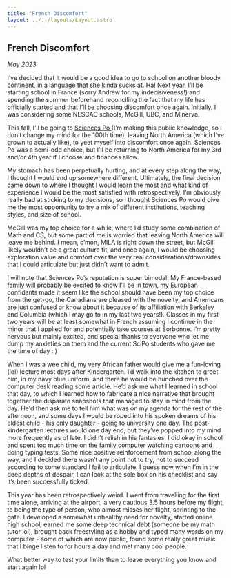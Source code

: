 ```yaml
---
title: "French Discomfort"
layout: ../../layouts/Layout.astro
---
```


<h2>French Discomfort</h2>
<p><i>May 2023</i></p>



I’ve decided that it would be a good idea to go to school on another bloody continent, in a language that she kinda sucks at. Ha! Next year, I’ll be starting school in France (sorry Andrew for my indecisiveness!) and spending the summer beforehand reconciling the fact that my life has officially started and that I’ll be choosing discomfort once again. Initially, I was considering some NESCAC schools, McGill, UBC, and Minerva. 

This fall, I’ll be going to <a href="https://www.sciencespo.fr/en/">Sciences Po </a> (I’m making this public knowledge, so I don’t change my mind for the 100th time), leaving North America (which I’ve grown to actually like), to yeet myself into discomfort once again. Sciences Po was a semi-odd choice, but I’ll be returning to North America for my 3rd and/or 4th year if I choose and finances allow.

My stomach has been perpetually hurting, and at every step along the way, I thought I would end up somewhere different. Ultimately, the final decision came down to where I thought I would learn the most and what kind of experience I would be the most satisfied with retrospectively. I’m obviously really bad at sticking to my decisions, so I thought Sciences Po would give me the most opportunity to try a mix of different institutions, teaching styles, and size of school.

McGill was my top choice for a while, where I’d study some combination of Math and CS, but some part of me is worried that leaving North America will leave me behind. I mean, c’mon, MILA is right down the street, but McGill likely wouldn’t be a great culture fit, and once again, I would be choosing exploration value and comfort over the very real considerations/downsides that I could articulate but just didn’t want to admit.

I will note that Sciences Po’s reputation is super bimodal. My France-based family will probably be excited to know I’ll be in town, my European confidants made it seem like the school should have been my top choice from the get-go, the Canadians are pleased with the novelty, and Americans are just confused or know about it because of its affiliation with Berkeley and Columbia (which I may go to in my last two years!). Classes in my first two years will be at least somewhat in French assuming I continue in the minor that I applied for and potentially take courses at Sorbonne. I’m pretty nervous but mainly excited, and special thanks to everyone who let me dump my anxieties on them and the current SciPo students who gave me the time of day : )

When I was a wee child, my very African father would give me a fun-loving (lol) lecture most days after Kindergarten. I’d walk into the kitchen to greet him, in my navy blue uniform, and there he would be hunched over the computer desk reading some article. He’d ask me what I learned in school that day, to which I learned how to fabricate a nice narrative that brought together the disparate snapshots that managed to stay in mind from the day. He'd then ask me to tell him what was on my agenda for the rest of the afternoon, and some days I would be roped into his spoken dreams of his eldest child - his only daughter - going to university one day. The post-kindergarten lectures would one day end, but they’ve popped into my mind more frequently as of late. I didn’t relish in his fantasies. I did okay in school and spent too much time on the family computer watching cartoons and doing typing tests. Some nice positive reinforcement from school along the way, and I decided there wasn’t any point not to try, not to succeed according to some standard I fail to articulate. I guess now when I’m in the deep depths of despair, I can look at the sole box on his checklist and say it’s been successfully ticked.

This year has been retrospectively weird. I went from travelling for the first time alone, arriving at the airport, a very cautious 3.5 hours before my flight, to being the type of person, who almost misses her flight, sprinting to the gate. I developed a somewhat unhealthy need for novelty, started online high school, earned me some deep technical debt (someone be my math tutor lol), brought back freestyling as a hobby and typed many words on my computer - some of which are now public, found some really great music that I binge listen to for hours a day and met many cool people.

What better way to test your limits than to leave everything you know and start again lol
